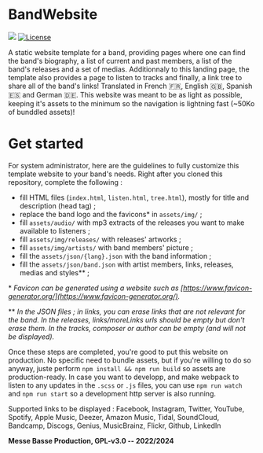 # BandWebsite

![](https://badgen.net/badge/version/1.1.1/blue)
[![License](https://img.shields.io/github/license/MesseBasseProduction/BandWebsite.svg)](https://github.com/MesseBasseProduction/BandWebsite/blob/main/LICENSE)

A static website template for a band, providing pages where one can find the band's biography, a list of current and past members, a list of the band's releases and a set of medias. Additionnaly to this landing page, the template also provides a page to listen to tracks and finally, a link tree to share all of the band's links! Translated in French 🇫🇷, English 🇬🇧, Spanish 🇪🇸 and German 🇩🇪. This website was meant to be as light as possible, keeping it's assets to the minimum so the navigation is lightning fast (~50Ko of bunddled assets)!

# Get started

For system administrator, here are the guidelines to fully customize this template website to your band's needs. Right after you cloned this repository, complete the following :

- fill HTML files (`index.html`, `listen.html`, `tree.html`), mostly for title and description (head tag) ;
- replace the band logo and the favicons\* in `assets/img/` ;
- fill `assets/audio/` with mp3 extracts of the releases you want to make available to listeners ;
- fill `assets/img/releases/` with releases' artworks ;
- fill `assets/img/artists/` with band members' picture ;
- fill the `assets/json/{lang}.json` with the band information ;
- fill the `assets/json/band.json` with artist members, links, releases, medias and styles\*\* ;

\* *Favicon can be generated using a website such as [https://www.favicon-generator.org/](https://www.favicon-generator.org/).*

\*\* *In the JSON files ; in links, you can erase links that are not relevant for the band. In the releases, links/moreLinks urls should be empty but don't erase them. In the tracks, composer or author can be empty (and will not be displayed).*

Once these steps are completed, you're good to put this website on production. No specific need to bundle assets, but if you're willing to do so anyway, juste perform `npm install && npm run build` so assets are production-ready. In case you want to developp, and make webpack to listen to any updates in the `.scss` or `.js` files, you can use `npm run watch` and `npm run start` so a development http server is also running.

Supported links to be displayed :
Facebook, Instagram, Twitter, YouTube, Spotify, Apple Music, Deezer, Amazon Music, Tidal, SoundCloud, Bandcamp, Discogs, Genius, MusicBrainz, Flickr, Github, LinkedIn

**Messe Basse Production, GPL-v3.0 -- 2022/2024**
